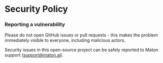 # Security Policy

### Reporting a vulnerability

Please do not open GitHub issues or pull requests - this makes the problem immediately visible to everyone, including malicious actors.   

Security issues in this open-source project can be safely reported to Maton support (support@maton.ai).

